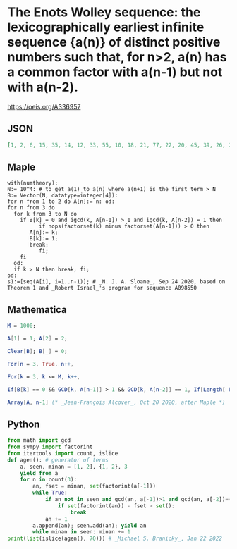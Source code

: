 # The Enots Wolley sequence: the lexicographically earliest infinite sequence \{a\(n\)\} of distinct positive numbers such that, for n\>2, a\(n\) has a common factor with a\(n\-1\) but not with a\(n\-2\)\.
https://oeis.org/A336957
## JSON
```JSON
[1, 2, 6, 15, 35, 14, 12, 33, 55, 10, 18, 21, 77, 22, 20, 45, 39, 26, 28, 63, 51, 34, 38, 57, 69, 46, 40, 65, 91, 42, 30, 85, 119, 56, 24, 75, 95, 76, 36, 87, 145, 50, 44, 99, 93, 62, 52, 117, 105, 70, 58, 261, 111, 74, 68, 153, 123, 82, 80, 115, 161, 84, 60, 155, 217, 98, 48, 129, 215, 100]
```
## Maple
```Maple
with(numtheory);
N:= 10^4: # to get a(1) to a(n) where a(n+1) is the first term > N
B:= Vector(N, datatype=integer[4]):
for n from 1 to 2 do A[n]:= n: od:
for n from 3 do
  for k from 3 to N do
    if B[k] = 0 and igcd(k, A[n-1]) > 1 and igcd(k, A[n-2]) = 1 then
          if nops(factorset(k) minus factorset(A[n-1])) > 0 then
       A[n]:= k;
       B[k]:= 1;
       break;
          fi;
    fi
  od:
  if k > N then break; fi;
od:
s1:=[seq(A[i], i=1..n-1)]; # _N. J. A. Sloane_, Sep 24 2020, based on Theorem 1 and _Robert Israel_'s program for sequence A098550
```
## Mathematica
```Mathematica
M = 1000;
```
```Mathematica
A[1] = 1; A[2] = 2;
```
```Mathematica
Clear[B]; B[_] = 0;
```
```Mathematica
For[n = 3, True, n++,
```
```Mathematica
For[k = 3, k <= M, k++,
```
```Mathematica
If[B[k] == 0 && GCD[k, A[n-1]] > 1 && GCD[k, A[n-2]] == 1, If[Length[ FactorInteger[k][[All, 1]] ~Complement~ FactorInteger[A[n-1]][[All, 1]]] > 0, A[n] = k; B[k] = 1; Break[]]]]; If[k > M, Break[]]];
```
```Mathematica
Array[A, n-1] (* _Jean-François Alcover_, Oct 20 2020, after Maple *)
```
## Python
```Python
from math import gcd
from sympy import factorint
from itertools import count, islice
def agen(): # generator of terms
    a, seen, minan = [1, 2], {1, 2}, 3
    yield from a
    for n in count(3):
        an, fset = minan, set(factorint(a[-1]))
        while True:
            if an not in seen and gcd(an, a[-1])>1 and gcd(an, a[-2])==1:
                if set(factorint(an)) - fset > set():
                    break
            an += 1
        a.append(an); seen.add(an); yield an
        while minan in seen: minan += 1
print(list(islice(agen(), 70))) # _Michael S. Branicky_, Jan 22 2022
```
